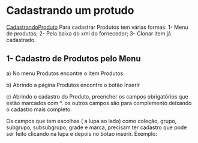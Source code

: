 # Cadastrando um protudo
[CadastrandoProduto](/CadastrandoProduto)
Para cadastrar Produtos tem várias formas:
1- Menu de produtos;
2- Pela baixa do xml do fornecedor;
3- Clonar item já cadastrado.

## **1- Cadastro de Produtos pelo Menu**
a) No menu Produtos encontre o Item Produtos



 b) Abrindo a página Produtos encontre o botão Inserir
 


  c) Abrindo o cadastro do Produto, preencher os campos obrigatórios que estão marcados com *. os outros campos são para complemento deixando o cadastro mais completo.
 
  
  
  Os campos que tem escolhas ( a lupa ao lado) como coleção, grupo, subgrupo, subsubgrupo, grade e marca, precisam ter cadastro que pode ser feito clicando na lupa e depois no botao inserir.
  Exemplo:
 
  
  

  
  


